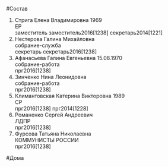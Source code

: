#Состав  
1. Стрига Елена Владимировна 1969  
    ЕР  
    заместитель заместитель2016[1238] секретарь2014[1221]  
2. Нестерова Галина Михайловна  
    собрание-служба  
    секретарь секретарь2016[1238]  
3. Афанасьева Галина Евгеньевна 15.08.1970  
    собрание-работа  
    прг2016[1238]  
4. Зинченко Нина Леонидовна  
    собрание-работа  
    прг2016[1238]  
5. Климантовская Катерина Викторовна 1989  
    СР  
    прг2016[1238] прг2014[1228]  
6. Романенко Сергей Андреевич  
    ЛДПР  
    прг2016[1238]  
7. Фурсова Татьяна Николаевна  
    КОММУНИСТЫ РОССИИ  
    прг2016[1238]  
  
#Дома  
